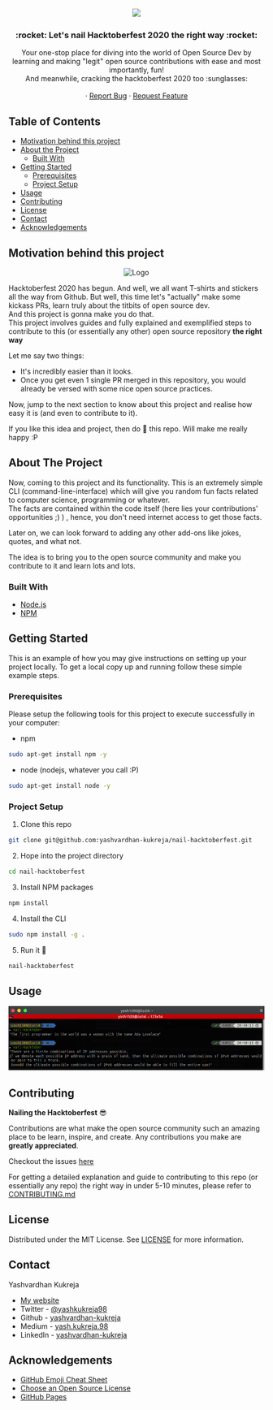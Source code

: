 <!-- PROJECT LOGO -->
<br />
<p align="center">
  <img src="https://images.prismic.io/www-static/e6c04b47-bd9d-474a-9d25-ab143f47349e_Hacktoberfest2020.png?auto=compress,format" width=660>
  <h3 align="center"> :rocket: Let's nail Hacktoberfest 2020 the right way :rocket: </h3>

  <p align="center">
    Your one-stop place for diving into the world of Open Source Dev by learning and making "legit" open source contributions with ease and most importantly, fun!<br>
    And meanwhile, cracking the hacktoberfest 2020 too :sunglasses:
    <br />
    <br />
    ·
    <a href="https://github.com/yashvardhan-kukreja/nail-hacktoberfest/issues/new?assignees=&labels=bug&template=bug_report.md&title=">Report Bug</a>
    ·
    <a href="https://github.com/yashvardhan-kukreja/nail-hacktoberfest/issues/new?assignees=&labels=feature&template=feature_request.md&title=">Request Feature</a>
  </p>
</p>



<!-- TABLE OF CONTENTS -->
## Table of Contents

* [Motivation behind this project](#motivation-behind-this-project)
* [About the Project](#about-the-project)
  * [Built With](#built-with)
* [Getting Started](#getting-started)
  * [Prerequisites](#prerequisites)
  * [Project Setup](#project-setup)
* [Usage](#usage)
* [Contributing](#contributing)
* [License](#license)
* [Contact](#contact)
* [Acknowledgements](#acknowledgements)

<!-- MOTIVATION -->
## Motivation behind this project

<p align="center">
<img src="https://hacktoberfestswaglist.com/img/Hacktoberfest_20.jpg" alt="Logo" width="150" height="150">
</p>

Hacktoberfest 2020 has begun. And well, we all want T-shirts and stickers all the way from Github. But well, this time let's "actually" make some kickass PRs, learn truly about the titbits of open source dev.<br>
And this project is gonna make you do that.<br>
This project involves guides and fully explained and exemplified steps to contribute to this (or essentially any other) open source repository **the right way**

Let me say two things:

- It's incredibly easier than it looks.
- Once you get even 1 single PR merged in this repository, you would already be versed with some nice open source practices.

Now, jump to the next section to know about this project and realise how easy it is (and even to contribute to it).

If you like this idea and project, then do :star2: this repo. Will make me really happy :P

<!-- ABOUT THE PROJECT -->
## About The Project

Now, coming to this project and its functionality.
This is an extremely simple CLI (command-line-interface) which will give you random fun facts related to computer science, programming or whatever. <br>
The facts are contained within the code itself (here lies your contributions' opportunities ;) ) , hence, you don't need internet access to get those facts.

Later on, we can look forward to adding any other add-ons like jokes, quotes, and what not.

The idea is to bring you to the open source community and make you contribute to it and learn lots and lots.



### Built With
* [Node.js](https://nodejs.org/en/)
* [NPM](https://www.npmjs.com/)



<!-- GETTING STARTED -->
## Getting Started

This is an example of how you may give instructions on setting up your project locally.
To get a local copy up and running follow these simple example steps.

### Prerequisites

Please setup the following tools for this project to execute successfully in your computer:
* npm
```sh
sudo apt-get install npm -y
```
* node (nodejs, whatever you call :P)
```sh
sudo apt-get install node -y
```

### Project Setup

1. Clone this repo
```sh
git clone git@github.com:yashvardhan-kukreja/nail-hacktoberfest.git
```
2. Hope into the project directory
```sh
cd nail-hacktoberfest
```
3. Install NPM packages
```sh
npm install
```
4. Install the CLI
```sh
sudo npm install -g .
```
5. Run it :rocket:
```sh
nail-hacktoberfest
```



<!-- USAGE EXAMPLES -->
## Usage

![Homepage](./images/usage_example_1.png)

<!-- CONTRIBUTING -->
## Contributing
**Nailing the Hacktoberfest** :sunglasses:

Contributions are what make the open source community such an amazing place to be learn, inspire, and create. Any contributions you make are **greatly appreciated**.<br>

Checkout the issues [here](https://github.com/yashvardhan-kukreja/nail-hacktoberfest/issues)

For getting a detailed explanation and guide to contributing to this repo (or essentially any repo) the right way in under 5-10 minutes, please refer to [CONTRIBUTING.md](https://github.com/yashvardhan-kukreja/nail-hacktoberfest/blob/master/CONTRIBUTING.md)


<!-- LICENSE -->
## License

Distributed under the MIT License. See [LICENSE](https://github.com/yashvardhan-kukreja/nail-hacktoberfest/blob/master/LICENSE) for more information.



<!-- CONTACT -->
## Contact

Yashvardhan Kukreja 
* [My website](https://www.yashkukreja.com/)
* Twitter - [@yashkukreja98](https://twitter.com/yashkukreja)
* Github - [yashvardhan-kukreja](https://github.com/yashvardhan-kukreja)
* Medium - [yash.kukreja.98](http://medium.com/@yash.kukreja.98)
* LinkedIn - [yashvardhan-kukreja](https://www.linkedin.com/in/yashvardhan-kukreja/)


<!-- ACKNOWLEDGEMENTS -->
## Acknowledgements
* [GitHub Emoji Cheat Sheet](https://www.webpagefx.com/tools/emoji-cheat-sheet)
* [Choose an Open Source License](https://choosealicense.com)
* [GitHub Pages](https://pages.github.com)